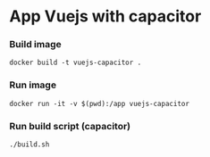# App Vuejs with capacitor 

### Build image
```
docker build -t vuejs-capacitor .
```

### Run image
```
docker run -it -v $(pwd):/app vuejs-capacitor
```

### Run build script (capacitor)
```
./build.sh
```